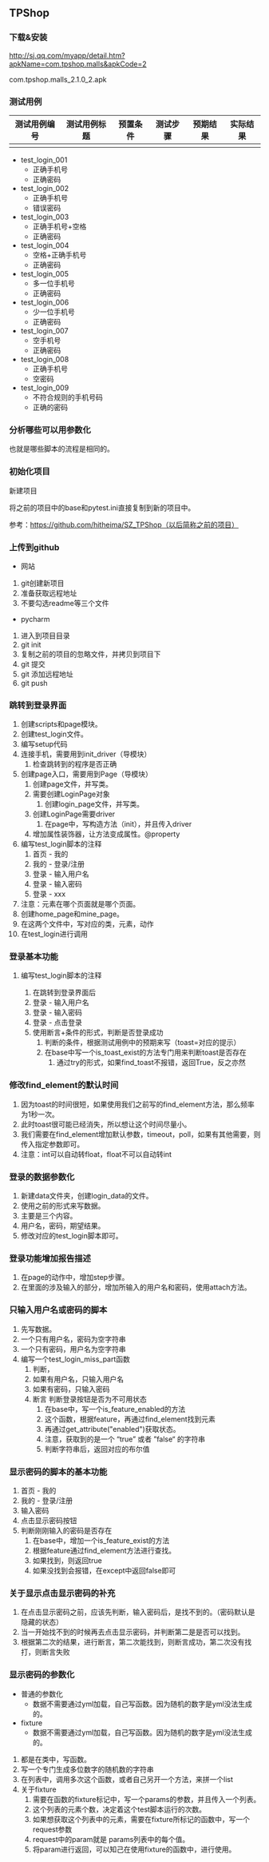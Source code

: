

## TPShop

### 下载&安装

http://sj.qq.com/myapp/detail.htm?apkName=com.tpshop.malls&apkCode=2

com.tpshop.malls_2.1.0_2.apk

### 测试用例

| 测试用例编号   | 测试用例标题 | 预置条件 | 测试步骤 | 预期结果 | 实际结果 |
| -------------- | ------------ | -------- | -------- | -------- | -------- |
|  |    |  |          |          |          |

- test_login_001
  - 正确手机号
  - 正确密码
- test_login_002
  - 正确手机号
  - 错误密码
- test_login_003
  - 正确手机号+空格
  - 正确密码
- test_login_004
  - 空格+正确手机号
  - 正确密码
- test_login_005
  - 多一位手机号
  - 正确密码
- test_login_006
  - 少一位手机号
  - 正确密码
- test_login_007
  - 空手机号
  - 正确密码
- test_login_008
  - 正确手机号
  - 空密码
- test_login_009
  - 不符合规则的手机号码
  - 正确的密码

### 分析哪些可以用参数化

也就是哪些脚本的流程是相同的。

### 初始化项目

新建项目

将之前的项目中的base和pytest.ini直接复制到新的项目中。

参考：https://github.com/hitheima/SZ_TPShop（以后简称之前的项目）

### 上传到github

- 网站

1. git创建新项目
2. 准备获取远程地址
3. 不要勾选readme等三个文件

- pycharm

1. 进入到项目目录
2. git init
3. 复制之前的项目的忽略文件，并拷贝到项目下
4. git 提交
5. git 添加远程地址
6. git push

### 跳转到登录界面

1. 创建scripts和page模块。
2. 创建test_login文件。
3. 编写setup代码
4. 连接手机，需要用到init_driver（导模块）
   1. 检查跳转到的程序是否正确
5. 创建page入口，需要用到Page（导模块）
   1. 创建page文件，并写类。
   2. 需要创建LoginPage对象
      1. 创建login_page文件，并写类。
   3. 创建LoginPage需要driver
      1. 在page中，写构造方法（init），并且传入driver
   4. 增加属性装饰器，让方法变成属性。@property
6. 编写test_login脚本的注释
   1. 首页 - 我的
   2. 我的 - 登录/注册
   3. 登录 - 输入用户名
   4. 登录 - 输入密码
   5. 登录 - xxx
7. 注意：元素在哪个页面就是哪个页面。
8. 创建home_page和mine_page。
9. 在这两个文件中，写对应的类，元素，动作
10. 在test_login进行调用

### 登录基本功能

1. 编写test_login脚本的注释

   1. 在跳转到登录界面后
   2. 登录 - 输入用户名
   3. 登录 - 输入密码
   4. 登录 - 点击登录
   5. 使用断言+条件的形式，判断是否登录成功
      1. 判断的条件，根据测试用例中的预期来写（toast=对应的提示）
      2. 在base中写一个is_toast_exist的方法专门用来判断toast是否存在
         1. 通过try的形式，如果find_toast不报错，返回True，反之亦然


### 修改find_element的默认时间

1. 因为toast的时间很短，如果使用我们之前写的find_element方法，那么频率为1秒一次。
2. 此时toast很可能已经消失，所以想让这个时间尽量小。
3. 我们需要在find_element增加默认参数，timeout，poll，如果有其他需要，则传入指定参数即可。
4. 注意：int可以自动转float，float不可以自动转int

### 登录的数据参数化

1. 新建data文件夹，创建login_data的文件。
2. 使用之前的形式来写数据。
3. 主要是三个内容。
4. 用户名，密码，期望结果。
5. 修改对应的test_login脚本即可。

### 登录功能增加报告描述

1. 在page的动作中，增加step步骤。
2. 在里面的涉及输入的部分，增加所输入的用户名和密码，使用attach方法。

### 只输入用户名或密码的脚本

1. 先写数据。
2. 一个只有用户名，密码为空字符串
3. 一个只有密码，用户名为空字符串
4. 编写一个test_login_miss_part函数
   1. 判断，
   2. 如果有用户名，只输入用户名
   3. 如果有密码，只输入密码
   4. 断言 判断登录按钮是否为不可用状态
      1. 在base中，写一个is_feature_enabled的方法
      2. 这个函数，根据feature，再通过find_element找到元素
      3. 再通过get_attribute("enabled")获取状态。
      4. 注意，获取到的是一个 “true” 或者 ”false“ 的字符串 
      5. 判断字符串后，返回对应的布尔值

### 显示密码的脚本的基本功能

1. 首页 - 我的
2. 我的 - 登录/注册
3. 输入密码
4. 点击显示密码按钮
5. 判断刚刚输入的密码是否存在
   1. 在base中，增加一个is_feature_exist的方法
   2. 根据feature通过find_element方法进行查找。
   3. 如果找到，则返回true
   4. 如果没找到会报错，在except中返回false即可

### 关于显示点击显示密码的补充

1. 在点击显示密码之前，应该先判断，输入密码后，是找不到的。（密码默认是隐藏的状态）
2. 当一开始找不到的时候再去点击显示密码，并判断第二是是否可以找到。
3. 根据第二次的结果，进行断言，第二次能找到，则断言成功，第二次没有找打，则断言失败

### 显示密码的参数化

- 普通的参数化
  - 数据不需要通过yml加载，自己写函数。因为随机的数字是yml没法生成的。
- fixture
  - 数据不需要通过yml加载，自己写函数。因为随机的数字是yml没法生成的。

1. 都是在类中，写函数。
2. 写一个专门生成多位数字的随机数的字符串
3. 在列表中，调用多次这个函数，或者自己另开一个方法，来拼一个list
4. 关于fixture
   1. 需要在函数的fixture标记中，写一个params的参数，并且传入一个列表。
   2. 这个列表的元素个数，决定着这个test脚本运行的次数。
   3. 如果想获取这个列表中的元素，需要在fixture所标记的函数中，写一个request参数
   4. request中的param就是 params列表中的每个值。
   5. 将param进行返回，可以知己在使用fixture的函数中，进行使用。









### 

